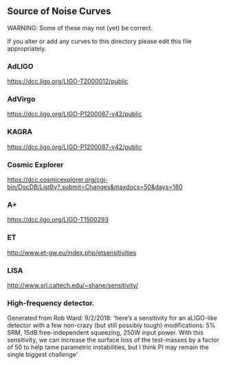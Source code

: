 ## Source of Noise Curves

WARNING: Some of these may not (yet) be correct.

If you alter or add any curves to this directory please edit this file appropriately.

### AdLIGO
https://dcc.ligo.org/LIGO-T2000012/public

### AdVirgo
https://dcc.ligo.org/LIGO-P1200087-v42/public

### KAGRA
https://dcc.ligo.org/LIGO-P1200087-v42/public

### Cosmic Explorer
https://dcc.cosmicexplorer.org/cgi-bin/DocDB/ListBy?.submit=Changes&maxdocs=50&days=180

### A+
https://dcc.ligo.org/LIGO-T1500293

### ET
http://www.et-gw.eu/index.php/etsensitivities

### LISA
http://www.srl.caltech.edu/~shane/sensitivity/


### High-frequency detector.
Generated from Rob Ward:
9/2/2018: 'here’s a sensitivity for an aLIGO-like detector with a few non-crazy (but still possibly tough) modifications: 5% SRM, 15dB free-independent squeezing, 250W input power.  With this sensitivity, we can increase the surface loss of the test-masses by a factor of 50 to help tame parametric instabilities, but I think PI may remain the single biggest challenge'
